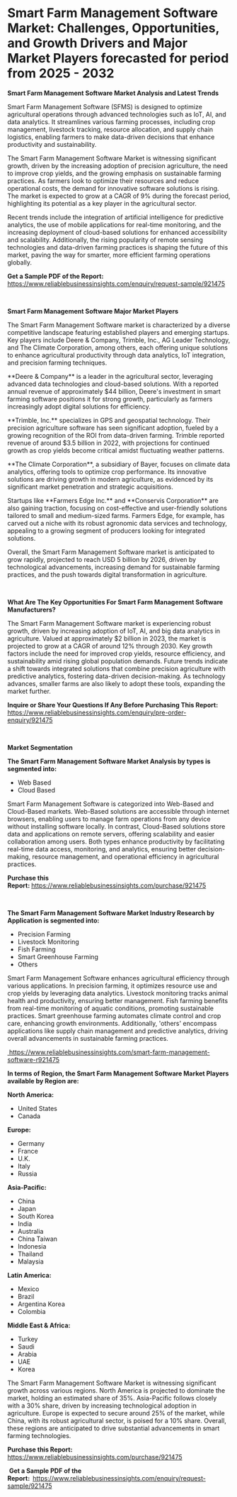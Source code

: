 <p><h1>Smart Farm Management Software Market: Challenges, Opportunities, and Growth Drivers and Major Market Players forecasted for period from 2025 - 2032</h1></p><p><strong>Smart Farm Management Software Market Analysis and Latest Trends</strong></p>
<p><p>Smart Farm Management Software (SFMS) is designed to optimize agricultural operations through advanced technologies such as IoT, AI, and data analytics. It streamlines various farming processes, including crop management, livestock tracking, resource allocation, and supply chain logistics, enabling farmers to make data-driven decisions that enhance productivity and sustainability.</p><p>The Smart Farm Management Software Market is witnessing significant growth, driven by the increasing adoption of precision agriculture, the need to improve crop yields, and the growing emphasis on sustainable farming practices. As farmers look to optimize their resources and reduce operational costs, the demand for innovative software solutions is rising. The market is expected to grow at a CAGR of 9% during the forecast period, highlighting its potential as a key player in the agricultural sector.</p><p>Recent trends include the integration of artificial intelligence for predictive analytics, the use of mobile applications for real-time monitoring, and the increasing deployment of cloud-based solutions for enhanced accessibility and scalability. Additionally, the rising popularity of remote sensing technologies and data-driven farming practices is shaping the future of this market, paving the way for smarter, more efficient farming operations globally.</p></p>
<p><strong>Get a Sample PDF of the Report:&nbsp;</strong> <a href="https://www.reliablebusinessinsights.com/enquiry/request-sample/921475?utm_campaign=2285&utm_medium=2&utm_source=Github&utm_content=ia&utm_term=18042025&utm_id=smart-farm-management-software">https://www.reliablebusinessinsights.com/enquiry/request-sample/921475</a></p>
<p>&nbsp;</p>
<p><strong>Smart Farm Management Software Major Market Players</strong></p>
<p><p>The Smart Farm Management Software market is characterized by a diverse competitive landscape featuring established players and emerging startups. Key players include Deere & Company, Trimble, Inc., AG Leader Technology, and The Climate Corporation, among others, each offering unique solutions to enhance agricultural productivity through data analytics, IoT integration, and precision farming techniques.</p><p>**Deere & Company** is a leader in the agricultural sector, leveraging advanced data technologies and cloud-based solutions. With a reported annual revenue of approximately $44 billion, Deere's investment in smart farming software positions it for strong growth, particularly as farmers increasingly adopt digital solutions for efficiency.</p><p>**Trimble, Inc.** specializes in GPS and geospatial technology. Their precision agriculture software has seen significant adoption, fueled by a growing recognition of the ROI from data-driven farming. Trimble reported revenue of around $3.5 billion in 2022, with projections for continued growth as crop yields become critical amidst fluctuating weather patterns.</p><p>**The Climate Corporation**, a subsidiary of Bayer, focuses on climate data analytics, offering tools to optimize crop performance. Its innovative solutions are driving growth in modern agriculture, as evidenced by its significant market penetration and strategic acquisitions.</p><p>Startups like **Farmers Edge Inc.** and **Conservis Corporation** are also gaining traction, focusing on cost-effective and user-friendly solutions tailored to small and medium-sized farms. Farmers Edge, for example, has carved out a niche with its robust agronomic data services and technology, appealing to a growing segment of producers looking for integrated solutions.</p><p>Overall, the Smart Farm Management Software market is anticipated to grow rapidly, projected to reach USD 5 billion by 2026, driven by technological advancements, increasing demand for sustainable farming practices, and the push towards digital transformation in agriculture.</p></p>
<p>&nbsp;</p>
<p><strong>What Are The Key Opportunities For Smart Farm Management Software Manufacturers?</strong></p>
<p><p>The Smart Farm Management Software market is experiencing robust growth, driven by increasing adoption of IoT, AI, and big data analytics in agriculture. Valued at approximately $2 billion in 2023, the market is projected to grow at a CAGR of around 12% through 2030. Key growth factors include the need for improved crop yields, resource efficiency, and sustainability amid rising global population demands. Future trends indicate a shift towards integrated solutions that combine precision agriculture with predictive analytics, fostering data-driven decision-making. As technology advances, smaller farms are also likely to adopt these tools, expanding the market further.</p></p>
<p><strong>Inquire or Share Your Questions If Any Before Purchasing This Report:</strong> <a href="https://www.reliablebusinessinsights.com/enquiry/pre-order-enquiry/921475?utm_campaign=2285&utm_medium=2&utm_source=Github&utm_content=ia&utm_term=18042025&utm_id=smart-farm-management-software">https://www.reliablebusinessinsights.com/enquiry/pre-order-enquiry/921475</a></p>
<p>&nbsp;</p>
<p><strong>Market Segmentation</strong></p>
<p><strong>The Smart Farm Management Software Market Analysis by types is segmented into:</strong></p>
<p><ul><li>Web Based</li><li>Cloud Based</li></ul></p>
<p><p>Smart Farm Management Software is categorized into Web-Based and Cloud-Based markets. Web-Based solutions are accessible through internet browsers, enabling users to manage farm operations from any device without installing software locally. In contrast, Cloud-Based solutions store data and applications on remote servers, offering scalability and easier collaboration among users. Both types enhance productivity by facilitating real-time data access, monitoring, and analytics, ensuring better decision-making, resource management, and operational efficiency in agricultural practices.</p></p>
<p><strong>Purchase this Report:&nbsp;</strong><a href="https://www.reliablebusinessinsights.com/purchase/921475?utm_campaign=2285&utm_medium=2&utm_source=Github&utm_content=ia&utm_term=18042025&utm_id=smart-farm-management-software">https://www.reliablebusinessinsights.com/purchase/921475</a></p>
<p>&nbsp;</p>
<p><strong>The Smart Farm Management Software Market Industry Research by Application is segmented into:</strong></p>
<p><ul><li>Precision Farming</li><li>Livestock Monitoring</li><li>Fish Farming</li><li>Smart Greenhouse Farming</li><li>Others</li></ul></p>
<p><p>Smart Farm Management Software enhances agricultural efficiency through various applications. In precision farming, it optimizes resource use and crop yields by leveraging data analytics. Livestock monitoring tracks animal health and productivity, ensuring better management. Fish farming benefits from real-time monitoring of aquatic conditions, promoting sustainable practices. Smart greenhouse farming automates climate control and crop care, enhancing growth environments. Additionally, 'others' encompass applications like supply chain management and predictive analytics, driving overall advancements in sustainable farming practices.</p></p>
<p><a href="https://www.reliablebusinessinsights.com/smart-farm-management-software-r921475?utm_campaign=2285&utm_medium=2&utm_source=Github&utm_content=ia&utm_term=18042025&utm_id=smart-farm-management-software">&nbsp;https://www.reliablebusinessinsights.com/smart-farm-management-software-r921475</a></p>
<p><strong>In terms of Region, the Smart Farm Management Software Market Players available by Region are:</strong></p>
<p>
    <p> <strong> North America: </strong>
        <ul>
            <li>United States</li>
            <li>Canada</li>
        </ul>
        </p> 
    <p> <strong> Europe: </strong>
        <ul>
            <li>Germany</li>
            <li>France</li>
            <li>U.K.</li>
            <li>Italy</li>
            <li>Russia</li>
        </ul>
        </p> 
    <p> <strong> Asia-Pacific: </strong>
        <ul>
            <li>China</li>
            <li>Japan</li>
            <li>South Korea</li>
            <li>India</li>
            <li>Australia</li>
            <li>China Taiwan</li>
            <li>Indonesia</li>
            <li>Thailand</li>
            <li>Malaysia</li>
        </ul>
        </p> 
    <p> <strong> Latin America: </strong>
        <ul>
            <li>Mexico</li>
            <li>Brazil</li>
            <li>Argentina Korea</li>
            <li>Colombia</li>
        </ul>
        </p> 
    <p> <strong> Middle East & Africa: </strong>
        <ul>
            <li>Turkey</li>
            <li>Saudi</li>
            <li>Arabia</li>
            <li>UAE</li>
            <li>Korea</li>
        </ul>
    </p>
    </p>
<p><p>The Smart Farm Management Software Market is witnessing significant growth across various regions. North America is projected to dominate the market, holding an estimated share of 35%. Asia-Pacific follows closely with a 30% share, driven by increasing technological adoption in agriculture. Europe is expected to secure around 25% of the market, while China, with its robust agricultural sector, is poised for a 10% share. Overall, these regions are anticipated to drive substantial advancements in smart farming technologies.</p></p>
<p><strong>Purchase this Report: </strong><a href="https://www.reliablebusinessinsights.com/purchase/921475?utm_campaign=2285&utm_medium=2&utm_source=Github&utm_content=ia&utm_term=18042025&utm_id=smart-farm-management-software">https://www.reliablebusinessinsights.com/purchase/921475</a></p>
<p>&nbsp;<strong>Get a Sample PDF of the Report:&nbsp;&nbsp;</strong><a href="https://www.reliablebusinessinsights.com/enquiry/request-sample/921475?utm_campaign=2285&utm_medium=2&utm_source=Github&utm_content=ia&utm_term=18042025&utm_id=smart-farm-management-software">https://www.reliablebusinessinsights.com/enquiry/request-sample/921475</a></p>
<p><strong></strong></p>
<p><p></p><p></p><p></p></p>